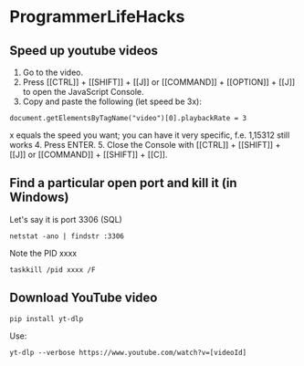 # ProgrammerLifeHacks

## Speed up youtube videos

1. Go to the video.
2. Press [[CTRL]] + [[SHIFT]] + [[J]] or [[COMMAND]] + [[OPTION]] + [[J]] to open the JavaScript Console.
3. Copy and paste the following (let speed be 3x):
```
document.getElementsByTagName("video")[0].playbackRate = 3
```
x equals the speed you want; you can have it very specific, f.e. 1,15312 still works
4. Press ENTER.
5. Close the Console with [[CTRL]] + [[SHIFT]] + [[J]] or [[COMMAND]] + [[SHIFT]] + [[C]].

## Find a particular open port and kill it (in Windows)

Let's say it is port 3306 (SQL)
```
netstat -ano | findstr :3306
```
Note the PID xxxx
```
taskkill /pid xxxx /F
```

## Download YouTube video
```
pip install yt-dlp  
```
Use:
```
yt-dlp --verbose https://www.youtube.com/watch?v=[videoId]
```

